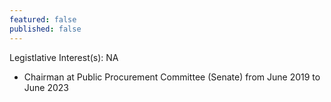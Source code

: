 ```yaml
---
featured: false
published: false
---
```

Legistlative Interest(s): NA

* Chairman at Public Procurement Committee (Senate) from June 2019 to June 2023